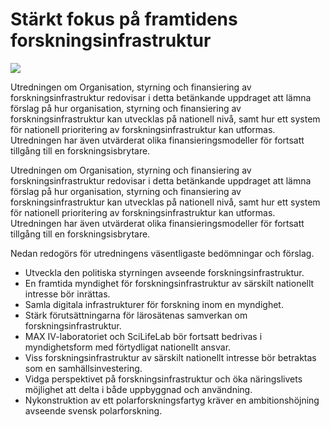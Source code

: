 # Stärkt fokus på framtidens forskningsinfrastruktur

![](/contentassets/2fe6d7d3a2f246f4ac6055d634745234/sou-2021-65.jpg?width=150&quality=85)

Utredningen om Organisation, styrning och finansiering av forskningsinfrastruktur redovisar i detta betänkande uppdraget att lämna förslag på hur organisation, styrning och finansiering av forskningsinfrastruktur kan utvecklas på nationell nivå, samt hur ett system för nationell prioritering av forskningsinfrastruktur kan utformas. Utredningen har även utvärderat olika finansieringsmodeller för fortsatt tillgång till en forskningsisbrytare.

Utredningen om Organisation, styrning och finansiering av forskningsinfrastruktur redovisar i detta betänkande uppdraget att lämna förslag på hur organisation, styrning och finansiering av forskningsinfrastruktur kan utvecklas på nationell nivå, samt hur ett system för nationell prioritering av forskningsinfrastruktur kan utformas. Utredningen har även utvärderat olika finansieringsmodeller för fortsatt tillgång till en forskningsisbrytare.

Nedan redogörs för utredningens väsentligaste bedömningar och förslag.

* Utveckla den politiska styrningen avseende forskningsinfrastruktur.
* En framtida myndighet för forskningsinfrastruktur av särskilt nationellt intresse bör inrättas.
* Samla digitala infrastrukturer för forskning inom en myndighet.
* Stärk förutsättningarna för lärosätenas samverkan om forskningsinfrastruktur.
* MAX IV-laboratoriet och SciLifeLab bör fortsatt bedrivas i myndighetsform med förtydligat nationellt ansvar.
* Viss forskningsinfrastruktur av särskilt nationellt intresse bör betraktas som en samhällsinvestering.
* Vidga perspektivet på forskningsinfrastruktur och öka näringslivets möjlighet att delta i både uppbyggnad och användning.
* Nykonstruktion av ett polarforskningsfartyg kräver en ambitionshöjning avseende svensk polarforskning.
